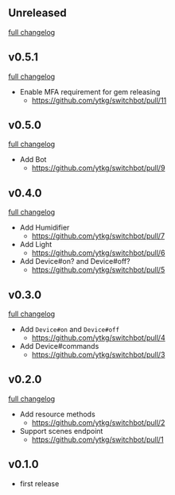 ## Unreleased
[full changelog](http://github.com/ytkg/switchbot/compare/v0.5.1...main)

## v0.5.1
[full changelog](http://github.com/ytkg/switchbot/compare/v0.5.0...v0.5.1)

* Enable MFA requirement for gem releasing
  * https://github.com/ytkg/switchbot/pull/11

## v0.5.0
[full changelog](http://github.com/ytkg/switchbot/compare/v0.4.0...v0.5.0)

* Add Bot
  * https://github.com/ytkg/switchbot/pull/9

## v0.4.0
[full changelog](http://github.com/ytkg/switchbot/compare/v0.3.0...v0.4.0)

* Add Humidifier
  * https://github.com/ytkg/switchbot/pull/7
* Add Light
  * https://github.com/ytkg/switchbot/pull/6
* Add Device#on? and Device#off?
  * https://github.com/ytkg/switchbot/pull/5

## v0.3.0
[full changelog](http://github.com/ytkg/switchbot/compare/v0.2.0...v0.3.0)

* Add `Device#on` and `Device#off`
  * https://github.com/ytkg/switchbot/pull/4
* Add Device#commands
  * https://github.com/ytkg/switchbot/pull/3

## v0.2.0
[full changelog](http://github.com/ytkg/switchbot/compare/v0.1.0...v0.2.0)

* Add resource methods
  * https://github.com/ytkg/switchbot/pull/2
* Support scenes endpoint
  * https://github.com/ytkg/switchbot/pull/1

## v0.1.0
* first release

